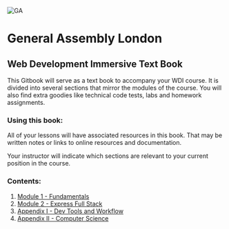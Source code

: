 ![GA](https://cloud.githubusercontent.com/assets/40461/8183776/469f976e-1432-11e5-8199-6ac91363302b.png)

# General Assembly London

## Web Development Immersive Text Book

This Gitbook will serve as a text book to accompany your WDI course. It is divided into several sections that mirror the modules of the course. You will also find extra goodies like technical code tests, labs and homework assignments.

### Using this book:

All of your lessons will have associated resources in this book. That may be written notes or links to online resources and documentation.

Your instructor will indicate which sections are relevant to your current position in the course.

### Contents:

1. [Module 1 - Fundamentals](module-01/README.md)
1. [Module 2 - Express Full Stack](module-02/README.md)
2. [Appendix I - Dev Tools and Workflow](appendix-01/README.md)
2. [Appendix II - Computer Science](appendix-01/README.md)
